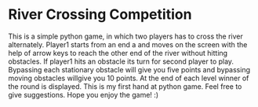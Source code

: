 # River Crossing Competition
This is a simple python game, in which two players has to cross the river alternately.
Player1 starts from an end a and moves on the screen with the help of arrow keys to reach the other end of the river without hitting obstacles. If player1 hits an obstacle its turn for second player to play. 
Bypassing each stationary obstacle will give you five points and bypassing moving obstacles willgive you 10 points.
At the end of each level winner of the round is displayed.
This is my first hand at python game. Feel free to give suggestions.
Hope you enjoy the game! :)
